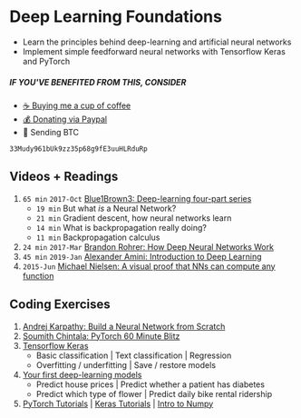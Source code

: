 # Deep Learning Foundations
- Learn the principles behind deep-learning and artificial neural networks
- Implement simple feedforward neural networks with Tensorflow Keras and PyTorch

##### IF YOU'VE BENEFITED FROM THIS, CONSIDER
- [☕️ Buying me a cup of coffee](https://ko-fi.com/minimithi)
- [💰 Donating via Paypal](https://paypal.me/minimithi)
- 💙 Sending BTC
```
33Mudy961bUk9zz35p68g9fE3uuHLRduRp
```

## Videos + Readings
1. `65 min` `2017-Oct` [Blue1Brown3: Deep-learning four-part series][v1]
    - `19 min` But what *is* a Neural Network?
    - `21 min` Gradient descent, how neural networks learn
    - `14 min` What is backpropagation really doing?
    - `11 min` Backpropagation calculus
2. `24 min` `2017-Mar` [Brandon Rohrer: How Deep Neural Networks Work][v2]
3. `45 min` `2019-Jan` [Alexander Amini: Introduction to Deep Learning][v3]
4. `2015-Jun` [Michael Nielsen: A visual proof that NNs can compute any function][r1]

## Coding Exercises
1. [Andrej Karpathy: Build a Neural Network from Scratch][c1]
2. [Soumith Chintala: PyTorch 60 Minute Blitz][c2]
3. [Tensorflow Keras][c4]
    - Basic classification | Text classification | Regression
    - Overfitting / underfitting | Save / restore models
4. [Your first deep-learning models][c3]
    - Predict house prices | Predict whether a patient has diabetes
    - Predict which type of flower | Predict daily bike rental ridership
5. [PyTorch Tutorials][c11] | [Keras Tutorials][c12] | [Intro to Numpy][c0]

[r1]: http://neuralnetworksanddeeplearning.com/chap4.html
[v1]: https://3blue1brown.com/neural-networks
[v2]: https://brohrer.github.io/how_neural_networks_work.html
[v3]: https://www.youtube.com/watch?v=5v1JnYv_yWs

[c0]: http://cs231n.github.io/python-numpy-tutorial/
[c1]: http://cs231n.github.io/neural-networks-case-study/
[c2]: https://pytorch.org/tutorials/beginner/deep_learning_60min_blitz.html
[c3]: https://github.com/mithi/deep-blueberry-code/tree/master/ch01-foundations
[c4]: https://www.tensorflow.org/tutorials/keras
[c11]: https://github.com/yunjey/pytorch-tutorial/
[c12]: https://github.com/fchollet/deep-learning-with-python-notebooks
